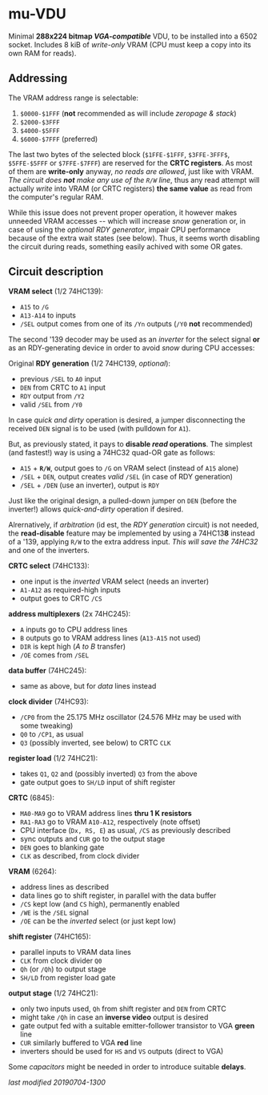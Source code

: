 # mu-VDU

Minimal **288x224 bitmap _VGA-compatible_** VDU, to be installed into a 6502 socket.
Includes 8 kiB of _write-only_ VRAM (CPU must keep a copy into its own RAM for reads).

## Addressing

The VRAM address range is selectable:

1) `$0000-$1FFF` (**not** recommended as will include _zeropage & stack_)
1) `$2000-$3FFF`
1) `$4000-$5FFF`
1) `$6000-$7FFF` (preferred)

The last two bytes of the selected block (`$1FFE-$1FFF`, `$3FFE-3FFF$`, `$5FFE-$5FFF` or
`$7FFE-$7FFF`) are reserved for the **CRTC registers**. As most of them are **write-only**
anyway, _no reads are allowed_, just like with VRAM. _The circuit does **not** make any
use of the `R/W` line_, thus any read attempt will actually _write_ into VRAM (or CRTC
registers) **the same value** as read from the computer's regular RAM. 

While this issue does not prevent proper operation, it however makes unneeded VRAM
accesses -- which will increase _snow_ generation or, in case of using the _optional RDY
generator_, impair CPU performance because of the extra wait states (see below). Thus,
it seems worth disabling the circuit during reads, something easily achived with some
OR gates.

## Circuit description

**VRAM select** (1/2 74HC139):

- `A15` to `/G`
- `A13-A14` to inputs
- `/SEL` output comes from one of its `/Yn` outputs (`/Y0` **not** recommended)

The second '139 decoder may be used as an _inverter_ for the select signal **or** as an
RDY-generating device in order to avoid _snow_ during CPU accesses:

Original **RDY generation** (1/2 74HC139, _optional_):

- previous `/SEL` to `A0` input
- `DEN` from CRTC to `A1` input
- `RDY` output from `/Y2`
- valid `/SEL` from `/Y0`

In case _quick and dirty_ operation is desired, a jumper disconnecting the received
`DEN` signal is to be used (with pulldown for `A1`).

But, as previously stated, it pays to **disable _read_ operations**. The simplest (and
fastest!) way is using a 74HC32 quad-OR gate as follows:

- `A15` + **`R/W`**, output goes to `/G` on VRAM select (instead of `A15` alone)
- `/SEL` + `DEN`, output creates _valid_ `/SEL` (in case of RDY generation)
- `/SEL` + `/DEN` (use an inverter), output is `RDY`

Just like the original design, a pulled-down jumper on `DEN` (before the inverter!)
allows _quick-and-dirty_ operation if desired.

Alrernatively, if _arbitration_ (id est, the _RDY generation_ circuit) is not needed,
the **read-disable** feature may be implemented by using a 74HC13**8** instead of a
'139, applying `R/W` to the extra address input. _This will save the 74HC32_ and one
of the inverters.

**CRTC select** (74HC133):

- one input is the _inverted_ VRAM select (needs an inverter)
- `A1-A12` as required-high inputs
- output goes to CRTC `/CS`

**address multiplexers** (2x 74HC245):

- `A` inputs go to CPU address lines
- `B` outputs go to VRAM address lines (`A13-A15` not used)
- `DIR` is kept high (_A to B_ transfer)
- `/OE` comes from `/SEL`

**data buffer** (74HC245):

- same as above, but for _data_ lines instead

**clock divider** (74HC93):

- `/CP0` from the 25.175 MHz oscillator (24.576 MHz may be used with some tweaking)
- `Q0` to `/CP1`, as usual
- `Q3` (possibly inverted, see below) to CRTC `CLK`

**register load** (1/2 74HC21):

- takes `Q1`, `Q2` and (possibly inverted) `Q3` from the above
- gate output goes to `SH/LD` input of shift register

**CRTC** (6845):

- `MA0-MA9` go to VRAM address lines **thru 1 K resistors**
- `RA1-RA3` go to VRAM `A10-A12`, respectively (note offset)
- CPU interface (`Dx, RS, E`) as usual, `/CS` as previously described
- sync outputs and `CUR` go to the output stage
- `DEN` goes to blanking gate
- `CLK` as described, from clock divider

**VRAM** (6264):

- address lines as described
- data lines go to shift register, in parallel with the data buffer
- `/CS` kept low (and `CS` high), permanently enabled
- `/WE` is the `/SEL` signal
- `/OE` can be the _inverted_ select (or just kept low)

**shift register** (74HC165):

- parallel inputs to VRAM data lines
- `CLK` from clock divider `Q0`
- `Qh` (or `/Qh`) to output stage
- `SH/LD` from register load gate

**output stage** (1/2 74HC21):

- only two inputs used, `Qh` from shift register and `DEN` from CRTC
- might take `/Qh` in case an **inverse video** output is desired
- gate output fed with a suitable emitter-follower transistor to VGA **green** line
- `CUR` similarly buffered to VGA **red** line
- inverters should be used for `HS` and `VS` outputs (direct to VGA)

Some _capacitors_ might be needed in order to introduce suitable **delays**.

_last modified 20190704-1300_
